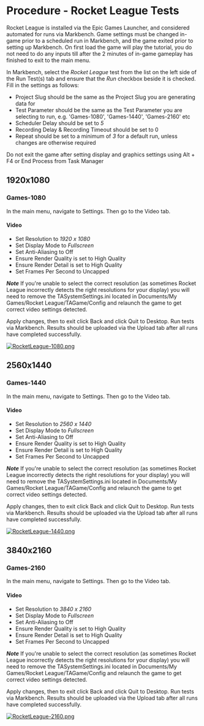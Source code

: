 # Procedure - Rocket League Tests

Rocket League is installed via the Epic Games Launcher, and considered automated for runs via Markbench. Game settings must be changed in-game prior to a scheduled run in Markbench, and the game exited prior to setting up Markbench. On first load the game will play the tutorial, you do not need to do any inputs till after the 2 minutes of in-game gameplay has finished to exit to the main menu.

In Markbench, select the *Rocket League* test from the list on the left side of the Run Test(s) tab and ensure that the *Run* checkbox beside it is checked. Fill in the settings as follows:

- Project Slug should be the same as the Project Slug you are generating data for
- Test Parameter should be the same as the Test Parameter you are selecting to run, e.g. 'Games-1080', 'Games-1440', 'Games-2160' etc
- Scheduler Delay should be set to *5*
- Recording Delay &amp; Recording Timeout should be set to 0
- Repeat should be set to a minimum of *3* for a default run, unless changes are otherwise required

<p class="callout warning">Do not exit the game after setting display and graphics settings using Alt + F4 or End Process from Task Manager</p>

## 1920x1080

### Games-1080

In the main menu, navigate to Settings. Then go to the Video tab.

#### Video

- Set Resolution to *1920 x 1080*
- Set Display Mode to *Fullscreen*
- Set Anti-Aliasing to Off
- Ensure Render Quality is set to High Quality
- Ensure Render Detail is set to High Quality
- Set Frames Per Second to Uncapped

***Note*** If you're unable to select the correct resolution (as sometimes Rocket League incorrectly detects the right resolutions for your display) you will need to remove the TASystemSettings.ini located in Documents/My Games/Rocket League/TAGame/Config and relaunch the game to get correct video settings detected.

Apply changes, then to exit click Back and click Quit to Desktop. Run tests via Markbench. Results should be uploaded via the Upload tab after all runs have completed successfully.

[![RocketLeague-1080.png](https://wiki.floatplaneinfra.com/uploads/images/gallery/2023-11/scaled-1680-/3OEZQaF10DYSKpxE-rocketleague-1080.png)](https://wiki.floatplaneinfra.com/uploads/images/gallery/2023-11/3OEZQaF10DYSKpxE-rocketleague-1080.png)

## 2560x1440

### Games-1440

In the main menu, navigate to Settings. Then go to the Video tab.

#### Video

- Set Resolution to *2560 x 1440*
- Set Display Mode to *Fullscreen*
- Set Anti-Aliasing to Off
- Ensure Render Quality is set to High Quality
- Ensure Render Detail is set to High Quality
- Set Frames Per Second to Uncapped

***Note*** If you're unable to select the correct resolution (as sometimes Rocket League incorrectly detects the right resolutions for your display) you will need to remove the TASystemSettings.ini located in Documents/My Games/Rocket League/TAGame/Config and relaunch the game to get correct video settings detected.

Apply changes, then to exit click Back and click Quit to Desktop. Run tests via Markbench. Results should be uploaded via the Upload tab after all runs have completed successfully.

[![RocketLeague-1440.png](https://wiki.floatplaneinfra.com/uploads/images/gallery/2023-11/scaled-1680-/a9x1f2mSdnYKK0Ld-rocketleague-1440.png)](https://wiki.floatplaneinfra.com/uploads/images/gallery/2023-11/a9x1f2mSdnYKK0Ld-rocketleague-1440.png)

## 3840x2160

### Games-2160

In the main menu, navigate to Settings. Then go to the Video tab.

#### Video

- Set Resolution to *3840 x 2160*
- Set Display Mode to *Fullscreen*
- Set Anti-Aliasing to Off
- Ensure Render Quality is set to High Quality
- Ensure Render Detail is set to High Quality
- Set Frames Per Second to Uncapped

***Note*** If you're unable to select the correct resolution (as sometimes Rocket League incorrectly detects the right resolutions for your display) you will need to remove the TASystemSettings.ini located in Documents/My Games/Rocket League/TAGame/Config and relaunch the game to get correct video settings detected.

Apply changes, then to exit click Back and click Quit to Desktop. Run tests via Markbench. Results should be uploaded via the Upload tab after all runs have completed successfully.

[![RocketLeague-2160.png](https://wiki.floatplaneinfra.com/uploads/images/gallery/2023-11/scaled-1680-/COlZ5bMKtGzyK5f4-rocketleague-2160.png)](https://wiki.floatplaneinfra.com/uploads/images/gallery/2023-11/COlZ5bMKtGzyK5f4-rocketleague-2160.png)